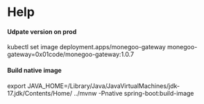 
# Help


#### Udpate version on prod

kubectl set image deployment.apps/monegoo-gateway monegoo-gateway=0x01code/monegoo-gateway:1.0.7


#### Build native image

export JAVA_HOME=/Library/Java/JavaVirtualMachines/jdk-17.jdk/Contents/Home/
../mvnw -Pnative spring-boot:build-image